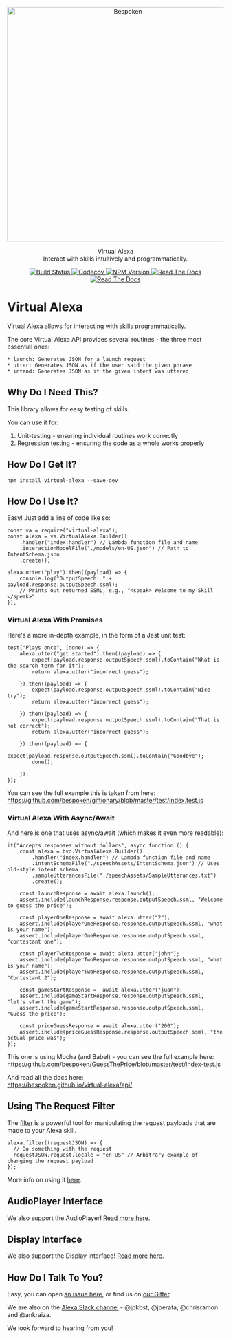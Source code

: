 <p align="center">
  <a href="https://bespoken.io/">
    <img alt="Bespoken" src="https://bespoken.io/wp-content/uploads/Bespoken-Logo-RGB-e1500333659572.png" width="546">
  </a>
</p>

<p align="center">
  Virtual Alexa<br>
  Interact with skills intuitively and programmatically.
</p>

<p align="center">
    <a href="https://travis-ci.org/bespoken/virtual-alexa">
        <img alt="Build Status" class="badge" src="https://travis-ci.org/bespoken/virtual-alexa.svg?branch=master">
    </a>
    <a href="https://codecov.io/gh/bespoken/virtual-alexa">
      <img src="https://codecov.io/gh/bespoken/virtual-alexa/branch/master/graph/badge.svg" alt="Codecov" />
    </a>
    <a href="https://www.npmjs.com/package/virtual-alexa">
        <img alt="NPM Version" class="badge" src="https://img.shields.io/npm/v/virtual-alexa.svg">
    </a>
    <a href="http://docs.bespoken.io/">
        <img alt="Read The Docs" class="badge" src="https://img.shields.io/badge/docs-latest-brightgreen.svg?style=flat">
    </a>
    <a href="https://gitter.im/bespoken/bst?utm_source=badge&utm_medium=badge&utm_campaign=pr-badge&utm_content=badge">
        <img alt="Read The Docs" class="badge" src="https://badges.gitter.im/bespoken/bst.svg">
    </a>
</p>


# Virtual Alexa
Virtual Alexa allows for interacting with skills programmatically.

The core Virtual Alexa API provides several routines - the three most essential ones:
  
    * launch: Generates JSON for a launch request
    * utter: Generates JSON as if the user said the given phrase  
    * intend: Generates JSON as if the given intent was uttered  

## Why Do I Need This?
This library allows for easy testing of skills.

You can use it for:

1) Unit-testing - ensuring individual routines work correctly  
2) Regression testing - ensuring the code as a whole works properly

## How Do I Get It?
```
npm install virtual-alexa --save-dev
```

## How Do I Use It?
Easy! Just add a line of code like so:
```
const va = require("virtual-alexa");
const alexa = va.VirtualAlexa.Builder()
    .handler("index.handler") // Lambda function file and name
    .interactionModelFile("./models/en-US.json") // Path to IntentSchema.json
    .create();

alexa.utter("play").then((payload) => {
    console.log("OutputSpeech: " + payload.response.outputSpeech.ssml);
    // Prints out returned SSML, e.g., "<speak> Welcome to my Skill </speak>"
});
```

### Virtual Alexa With Promises
Here's a more in-depth example, in the form of a Jest unit test:
```
test("Plays once", (done) => {
    alexa.utter("get started").then((payload) => {
        expect(payload.response.outputSpeech.ssml).toContain("What is the search term for it");
        return alexa.utter("incorrect guess");

    }).then((payload) => {
        expect(payload.response.outputSpeech.ssml).toContain("Nice try");
        return alexa.utter("incorrect guess");

    }).then((payload) => {
        expect(payload.response.outputSpeech.ssml).toContain("That is not correct");
        return alexa.utter("incorrect guess");

    }).then((payload) => {
        expect(payload.response.outputSpeech.ssml).toContain("Goodbye");
        done();

    });
});
```
You can see the full example this is taken from here:  
https://github.com/bespoken/giftionary/blob/master/test/index.test.js

### Virtual Alexa With Async/Await
And here is one that uses async/await (which makes it even more readable):
```
it("Accepts responses without dollars", async function () {
    const alexa = bvd.VirtualAlexa.Builder()
        .handler("index.handler") // Lambda function file and name
        .intentSchemaFile("./speechAssets/IntentSchema.json") // Uses old-style intent schema
        .sampleUtterancesFile("./speechAssets/SampleUtterances.txt")
        .create();

    const launchResponse = await alexa.launch();
    assert.include(launchResponse.response.outputSpeech.ssml, "Welcome to guess the price");

    const playerOneResponse = await alexa.utter("2");
    assert.include(playerOneResponse.response.outputSpeech.ssml, "what is your name");
    assert.include(playerOneResponse.response.outputSpeech.ssml, "contestant one");

    const playerTwoResponse = await alexa.utter("john");
    assert.include(playerTwoResponse.response.outputSpeech.ssml, "what is your name");
    assert.include(playerTwoResponse.response.outputSpeech.ssml, "Contestant 2");

    const gameStartResponse =  await alexa.utter("juan");
    assert.include(gameStartResponse.response.outputSpeech.ssml, "let's start the game");
    assert.include(gameStartResponse.response.outputSpeech.ssml, "Guess the price");

    const priceGuessResponse = await alexa.utter("200");
    assert.include(priceGuessResponse.response.outputSpeech.ssml, "the actual price was");
});
```
This one is using Mocha (and Babel) - you can see the full example here:  
https://github.com/bespoken/GuessThePrice/blob/master/test/index-test.js

And read all the docs here:  
https://bespoken.github.io/virtual-alexa/api/
## Using The Request Filter
The [filter](https://bespoken.github.io/virtual-alexa/api/classes/virtualalexa.html#filter) is a powerful tool for manipulating the request payloads that are made to your Alexa skill.
```
alexa.filter((requestJSON) => {
  // Do something with the request
  requestJSON.request.locale = "en-US" // Arbitrary example of changing the request payload
});
```

More info on using it [here](docs/Filters.md).

## AudioPlayer Interface
We also support the AudioPlayer! [Read more here](https://github.com/bespoken/virtual-alexa/blob/master/docs/AudioPlayer.md).

## Display Interface
We also support the Display Interface! [Read more here](https://github.com/bespoken/virtual-alexa/blob/master/docs/Display.md).

## How Do I Talk To You?
Easy, you can open [an issue here](https://github.com/bespoken/virtual-alexa/issues), or find us on [our Gitter](https://gitter.im/bespoken/virtual-alexa).

We are also on the [Alexa Slack channel](http://amazonalexa.slack.com) - @jpkbst, @jperata, @chrisramon and @ankraiza.

We look forward to hearing from you!

